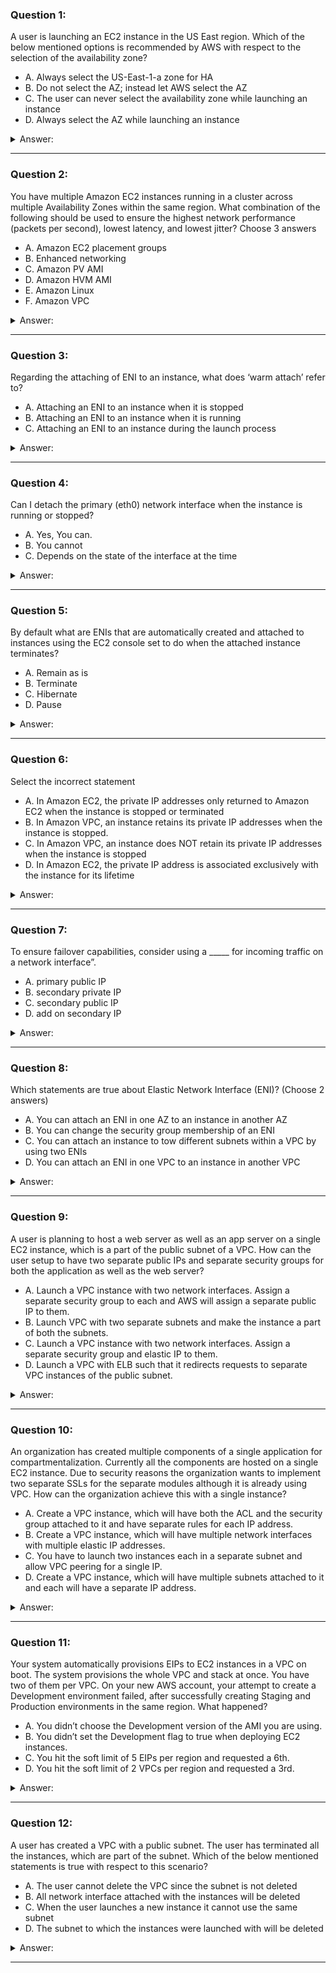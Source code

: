 ### Question 1:

A user is launching an EC2 instance in the US East region. Which of the below mentioned options is recommended by AWS with respect to the selection of the availability zone?

- A. Always select the US-East-1-a zone for HA
- B. Do not select the AZ; instead let AWS select the AZ
- C. The user can never select the availability zone while launching an instance
- D. Always select the AZ while launching an instance

<details><summary>Answer:</summary><p>
[B]

Categories:
[EC2]

Explanation:

Question 1@http://jayendrapatil.com/aws-ec2-network/

</p></details><hr>

### Question 2:

You have multiple Amazon EC2 instances running in a cluster across multiple Availability Zones within the same region. What combination of the following should be used to ensure the highest network performance (packets per second), lowest latency, and lowest jitter? Choose 3 answers

- A. Amazon EC2 placement groups 
- B. Enhanced networking
- C. Amazon PV AMI 
- D. Amazon HVM AMI
- E. Amazon Linux 
- F. Amazon VPC

<details><summary>Answer:</summary><p>
[B, D, F]

Categories:
[EC2, VPC]

Explanation:

Question 2@http://jayendrapatil.com/aws-ec2-network/

A: would not work for multiple AZs

B: provides network performance, lowest latency

C: Needs HVM

E: Can work on other flavors of Unix as well

F: Enhanced networking works only in VPC

</p></details><hr>

### Question 3:

Regarding the attaching of ENI to an instance, what does ‘warm attach’ refer to?

- A. Attaching an ENI to an instance when it is stopped
- B. Attaching an ENI to an instance when it is running
- C. Attaching an ENI to an instance during the launch process

<details><summary>Answer:</summary><p>
[A]

Categories:
[]

Explanation:

Question 3@http://jayendrapatil.com/aws-ec2-network/

</p></details><hr>

### Question 4:

Can I detach the primary (eth0) network interface when the instance is running or stopped?

- A. Yes, You can.
- B. You cannot
- C. Depends on the state of the interface at the time

<details><summary>Answer:</summary><p>
[B]

Categories:
[]

Explanation:

Question 4@http://jayendrapatil.com/aws-ec2-network/

</p></details><hr>

### Question 5:

By default what are ENIs that are automatically created and attached to instances using the EC2 console set to do when the attached instance terminates?

- A. Remain as is
- B. Terminate
- C. Hibernate
- D. Pause

<details><summary>Answer:</summary><p>
[B]

Categories:
[EC2]

Explanation:

Question 5@http://jayendrapatil.com/aws-ec2-network/

</p></details><hr>

### Question 6:

Select the incorrect statement

- A. In Amazon EC2, the private IP addresses only returned to Amazon EC2 when the instance is stopped or terminated
- B. In Amazon VPC, an instance retains its private IP addresses when the instance is stopped.
- C. In Amazon VPC, an instance does NOT retain its private IP addresses when the instance is stopped
- D. In Amazon EC2, the private IP address is associated exclusively with the instance for its lifetime

<details><summary>Answer:</summary><p>
[C]

Categories:
[SES, EC2, VPC]

Explanation:

Question 6@http://jayendrapatil.com/aws-ec2-network/

</p></details><hr>

### Question 7:

To ensure failover capabilities, consider using a _____ for incoming traffic on a network interface”.

- A. primary public IP
- B. secondary private IP
- C. secondary public IP
- D. add on secondary IP

<details><summary>Answer:</summary><p>
[B]

Categories:
[]

Explanation:

Question 7@http://jayendrapatil.com/aws-ec2-network/

</p></details><hr>

### Question 8:

Which statements are true about Elastic Network Interface (ENI)? (Choose 2 answers)

- A. You can attach an ENI in one AZ to an instance in another AZ
- B. You can change the security group membership of an ENI
- C. You can attach an instance to tow different subnets within a VPC by using two ENIs
- D. You can attach an ENI in one VPC to an instance in another VPC

<details><summary>Answer:</summary><p>
[B, C]

Categories:
[VPC]

Explanation:

Question 8@http://jayendrapatil.com/aws-ec2-network/

</p></details><hr>

### Question 9:

A user is planning to host a web server as well as an app server on a single EC2 instance, which is a part of the public subnet of a VPC. How can the user setup to have two separate public IPs and separate security groups for both the application as well as the web server?

- A. Launch a VPC instance with two network interfaces. Assign a separate security group to each and AWS will assign a separate public IP to them. 
- B. Launch VPC with two separate subnets and make the instance a part of both the subnets.
- C. Launch a VPC instance with two network interfaces. Assign a separate security group and elastic IP to them.
- D. Launch a VPC with ELB such that it redirects requests to separate VPC instances of the public subnet.

<details><summary>Answer:</summary><p>
[C]

Categories:
[EC2, VPC, ELB]

Explanation:

Question 9@http://jayendrapatil.com/aws-ec2-network/

A: AWS cannot assign public IPs for instance with multiple ENIs

</p></details><hr>

### Question 10:

An organization has created multiple components of a single application for compartmentalization. Currently all the components are hosted on a single EC2 instance. Due to security reasons the organization wants to implement two separate SSLs for the separate modules although it is already using VPC. How can the organization achieve this with a single instance?

- A. Create a VPC instance, which will have both the ACL and the security group attached to it and have separate rules for each IP address.
- B. Create a VPC instance, which will have multiple network interfaces with multiple elastic IP addresses.
- C. You have to launch two instances each in a separate subnet and allow VPC peering for a single IP.
- D. Create a VPC instance, which will have multiple subnets attached to it and each will have a separate IP address.

<details><summary>Answer:</summary><p>
[B]

Categories:
[SES, EC2, VPC]

Explanation:

Question 10@http://jayendrapatil.com/aws-ec2-network/

</p></details><hr>

### Question 11:

Your system automatically provisions EIPs to EC2 instances in a VPC on boot. The system provisions the whole VPC and stack at once. You have two of them per VPC. On your new AWS account, your attempt to create a Development environment failed, after successfully creating Staging and Production environments in the same region. What happened?

- A. You didn’t choose the Development version of the AMI you are using.
- B. You didn’t set the Development flag to true when deploying EC2 instances.
- C. You hit the soft limit of 5 EIPs per region and requested a 6th.
- D. You hit the soft limit of 2 VPCs per region and requested a 3rd.

<details><summary>Answer:</summary><p>
[C]

Categories:
[EC2, VPC]

Explanation:

Question 11@http://jayendrapatil.com/aws-ec2-network/

C: There is a soft limit of 5 EIPs per Region for VPC on new accounts. The third environment could not allocate the 6th EIP

</p></details><hr>

### Question 12:

A user has created a VPC with a public subnet. The user has terminated all the instances, which are part of the subnet. Which of the below mentioned statements is true with respect to this scenario?

- A. The user cannot delete the VPC since the subnet is not deleted
- B. All network interface attached with the instances will be deleted
- C. When the user launches a new instance it cannot use the same subnet
- D. The subnet to which the instances were launched with will be deleted

<details><summary>Answer:</summary><p>
[B]

Categories:
[VPC]

Explanation:

Question 12@http://jayendrapatil.com/aws-ec2-network/

</p></details><hr>

